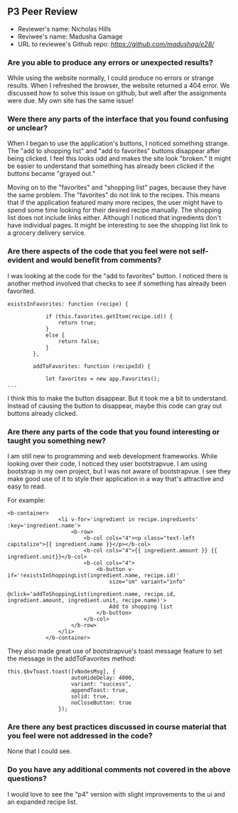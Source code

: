 ## P3 Peer Review

+ Reviewer's name: Nicholas Hills
+ Reviwee's name: Madusha Gamage
+ URL to reviewee's Github repo: *<https://github.com/madushag/e28/>*


### Are you able to produce any errors or unexpected results?

While using the website normally, I could produce no errors or strange results. When I refreshed the browser, the website returned a 404 error. 
We discussed how to solve this issue on github, but well after the assignments were due. My own site has the same issue!

### Were there any parts of the interface that you found confusing or unclear?

When I began to use the application's buttons, I noticed something strange. The "add to shopping list" and "add to favorites" buttons disappear
after being clicked. I feel this looks odd and makes the site look "broken." It might be easier to understand that something has already been
clicked if the buttons became "grayed out."

Moving on to the "favorites" and "shopping list" pages, because they have the same problem. The "favorites" do not link to the recipes. This
means that if the application featured many more recipes, the user might have to spend some time looking for their desired recipe manually.
The shopping list does not include links either. Although I noticed that ingredients don't have individual pages. It might be interesting to see 
the shopping list link to a grocery delivery service.

### Are there aspects of the code that you feel were not self-evident and would benefit from comments?

I was looking at the code for the "add to favorites" button. I noticed there is another method involved that checks to see if something has already
been favorited. 
```
existsInFavorites: function (recipe) {

			if (this.favorites.getItem(recipe.id)) {
				return true;
			}
			else {
				return false;
			}
		},

		addToFavorites: function (recipeId) {

			let favorites = new app.Favorites();
...
```
I think this to make the button disappear. But it took me a bit to understand. Instead of causing the button to disappear, maybe this code can gray out
buttons already clicked.

### Are there any parts of the code that you found interesting or taught you something new?

I am still new to programming and web development frameworks. While looking over their code, I noticed they user bootstrapvue. I am using bootstrap
in my own project, but I was not aware of bootstrapvue. I see they make good use of it to style their application in a way that's attractive and easy 
to read. 

For example:
```
<b-container>				
				<li v-for='ingredient in recipe.ingredients' :key='ingredient.name'>
					<b-row>
						<b-col cols="4"><p class="text-left capitalize">{{ ingredient.name }}</p></b-col>						
						<b-col cols="4">{{ ingredient.amount }} {{ ingredient.unit}}</b-col>						
						<b-col cols="4">
							<b-button v-if='!existsInShoppingList(ingredient.name, recipe.id)'
								size="sm" variant="info" 
								@click='addToShoppingList(ingredient.name, recipe.id, ingredient.amount, ingredient.unit, recipe.name)'>
								Add to shopping list
							</b-button>
						</b-col>						
					</b-row>
				</li>				
			</b-container>

```
They also made great use of bootstrapvue's toast message feature to set the message in the addToFavorites method:
```
this.$bvToast.toast([vNodesMsg], {
					autoHideDelay: 4000,
					variant: "success",
					appendToast: true,
					solid: true,
					noCloseButton: true
				});
```

### Are there any best practices discussed in course material that you feel were not addressed in the code?

None that I could see.

### Do you have any additional comments not covered in the above questions?

I would love to see the "p4" version with slight improvements to the ui and an expanded recipe list.